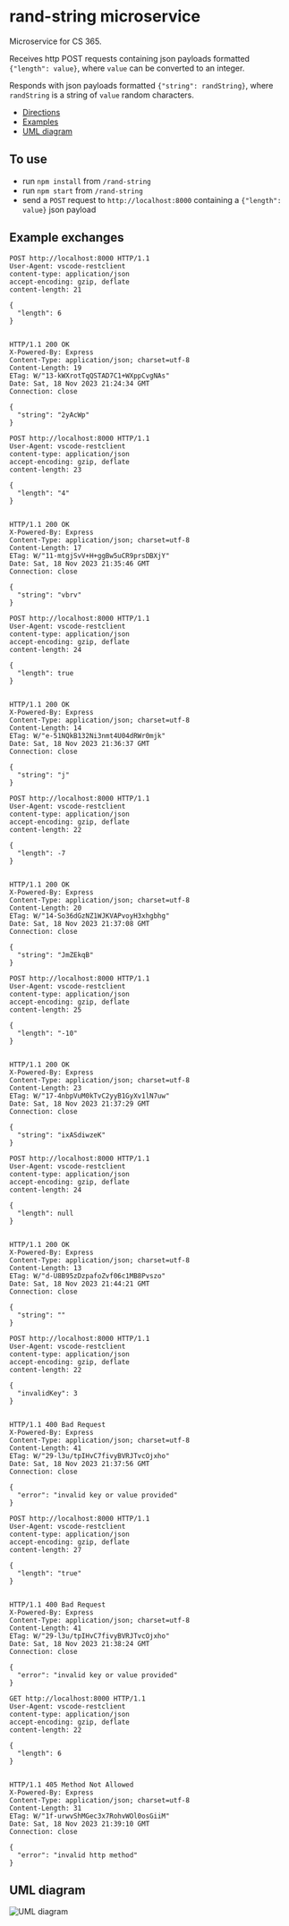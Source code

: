 # rand-string microservice
Microservice for CS 365.  

Receives http POST requests containing json payloads formatted `{"length": value}`, where `value` can be converted to an integer.  

Responds with json payloads formatted `{"string": randString}`, where `randString` is a string of `value` random characters.

- [Directions](#to-use)  
- [Examples](#example-exchanges)  
- [UML diagram](#uml-diagram)

## To use
- run `npm install` from `/rand-string`
- run `npm start` from `/rand-string`
- send a `POST` request to `http://localhost:8000` containing a `{"length": value}` json payload

## Example exchanges
```http
POST http://localhost:8000 HTTP/1.1
User-Agent: vscode-restclient
content-type: application/json
accept-encoding: gzip, deflate
content-length: 21

{
  "length": 6
}


HTTP/1.1 200 OK
X-Powered-By: Express
Content-Type: application/json; charset=utf-8
Content-Length: 19
ETag: W/"13-kWXrotTqQSTAD7C1+WXppCvgNAs"
Date: Sat, 18 Nov 2023 21:24:34 GMT
Connection: close

{
  "string": "2yAcWp"
}
```

```http
POST http://localhost:8000 HTTP/1.1
User-Agent: vscode-restclient
content-type: application/json
accept-encoding: gzip, deflate
content-length: 23

{
  "length": "4"
}


HTTP/1.1 200 OK
X-Powered-By: Express
Content-Type: application/json; charset=utf-8
Content-Length: 17
ETag: W/"11-mtgjSvV+H+ggBw5uCR9prsDBXjY"
Date: Sat, 18 Nov 2023 21:35:46 GMT
Connection: close

{
  "string": "vbrv"
}
```

```http
POST http://localhost:8000 HTTP/1.1
User-Agent: vscode-restclient
content-type: application/json
accept-encoding: gzip, deflate
content-length: 24

{
  "length": true
}


HTTP/1.1 200 OK
X-Powered-By: Express
Content-Type: application/json; charset=utf-8
Content-Length: 14
ETag: W/"e-51NQkB132Ni3nmt4U04dRWr0mjk"
Date: Sat, 18 Nov 2023 21:36:37 GMT
Connection: close

{
  "string": "j"
}
```

```http
POST http://localhost:8000 HTTP/1.1
User-Agent: vscode-restclient
content-type: application/json
accept-encoding: gzip, deflate
content-length: 22

{
  "length": -7
}


HTTP/1.1 200 OK
X-Powered-By: Express
Content-Type: application/json; charset=utf-8
Content-Length: 20
ETag: W/"14-So36dGzNZ1WJKVAPvoyH3xhgbhg"
Date: Sat, 18 Nov 2023 21:37:08 GMT
Connection: close

{
  "string": "JmZEkqB"
}
```

```http
POST http://localhost:8000 HTTP/1.1
User-Agent: vscode-restclient
content-type: application/json
accept-encoding: gzip, deflate
content-length: 25

{
  "length": "-10"
}


HTTP/1.1 200 OK
X-Powered-By: Express
Content-Type: application/json; charset=utf-8
Content-Length: 23
ETag: W/"17-4nbpVuM0kTvC2yyB1GyXv1lN7uw"
Date: Sat, 18 Nov 2023 21:37:29 GMT
Connection: close

{
  "string": "ixASdiwzeK"
}
```

```http
POST http://localhost:8000 HTTP/1.1
User-Agent: vscode-restclient
content-type: application/json
accept-encoding: gzip, deflate
content-length: 24

{
  "length": null
}


HTTP/1.1 200 OK
X-Powered-By: Express
Content-Type: application/json; charset=utf-8
Content-Length: 13
ETag: W/"d-U8B95zDzpafoZvf06c1MB8Pvszo"
Date: Sat, 18 Nov 2023 21:44:21 GMT
Connection: close

{
  "string": ""
}
```

```http
POST http://localhost:8000 HTTP/1.1
User-Agent: vscode-restclient
content-type: application/json
accept-encoding: gzip, deflate
content-length: 22

{
  "invalidKey": 3
}


HTTP/1.1 400 Bad Request
X-Powered-By: Express
Content-Type: application/json; charset=utf-8
Content-Length: 41
ETag: W/"29-l3u/tpIHvC7fivyBVRJTvcOjxho"
Date: Sat, 18 Nov 2023 21:37:56 GMT
Connection: close

{
  "error": "invalid key or value provided"
}
```

```http
POST http://localhost:8000 HTTP/1.1
User-Agent: vscode-restclient
content-type: application/json
accept-encoding: gzip, deflate
content-length: 27

{
  "length": "true"
}


HTTP/1.1 400 Bad Request
X-Powered-By: Express
Content-Type: application/json; charset=utf-8
Content-Length: 41
ETag: W/"29-l3u/tpIHvC7fivyBVRJTvcOjxho"
Date: Sat, 18 Nov 2023 21:38:24 GMT
Connection: close

{
  "error": "invalid key or value provided"
}
```

```http
GET http://localhost:8000 HTTP/1.1
User-Agent: vscode-restclient
content-type: application/json
accept-encoding: gzip, deflate
content-length: 22

{
  "length": 6
}


HTTP/1.1 405 Method Not Allowed
X-Powered-By: Express
Content-Type: application/json; charset=utf-8
Content-Length: 31
ETag: W/"1f-urwvShMGec3x7RohvWOl0osGiiM"
Date: Sat, 18 Nov 2023 21:39:10 GMT
Connection: close

{
  "error": "invalid http method"
}
```

## UML diagram
![UML diagram](./images/UML_diagram.png)
